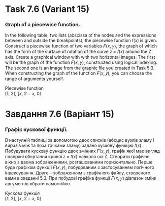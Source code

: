 # Task 7.6 (Variant 15)

### Graph of a piecewise function.

In the following table, two lists (abscissa of the nodes and the expressions between and outside the breakpoints), the
piecewise function 𝑓(𝑥) is given. Construct a piecewise function of two variables 𝐹(𝑥, 𝑦), the graph of which has the
form of the surface of rotation of the curve 𝑧 = 𝑓(𝑥) around the Z axis. Create a graphical window with with two
horizontal images. The first will be the graph of the function 𝐹(𝑥, 𝑦), constructed using logical indexing. The second
one is an image from the graphic file you created in Task 5.3. When constructing the graph of the function 𝐹(𝑥, 𝑦),
you can choose the range of arguments yourself.

Piecewise function\
[1, 2], [𝑥, 2 − 𝑥, 0]

# Завдання 7.6 (Варіант 15)

### Графік кускової функції.

В наступній таблиці за допомогою двох списків (абсцис вузлів
зламу і виразів між та поза точками зламу) задано кускову функцію 𝑓(𝑥).
Побудувати кускову функцію двох змінних 𝐹(𝑥, 𝑦), графік якої має вигляд
поверхні обертання кривої 𝑧 = 𝑓(𝑥) навколо осі Z. Створити графічне вікно з
двома зображеннями, розташованими горизонтально. Перше буде графіком
функції 𝐹(𝑥, 𝑦), побудованим з застосуванням логічного індексування. Друге –
зображенням з графічного файлу, створеного вами в завданні 5.3. При побудові
графіка функції 𝐹(𝑥, 𝑦) діапазон зміни аргументів обрати самостійно.

Кускова функція\
[1, 2], [𝑥, 2 − 𝑥, 0]